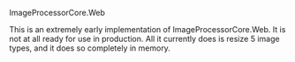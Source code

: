 ﻿ImageProcessorCore.Web

This is an extremely early implementation of ImageProcessorCore.Web. It is not at all ready for use in production. All it currently does is resize 5 image types, and it does so completely in memory.